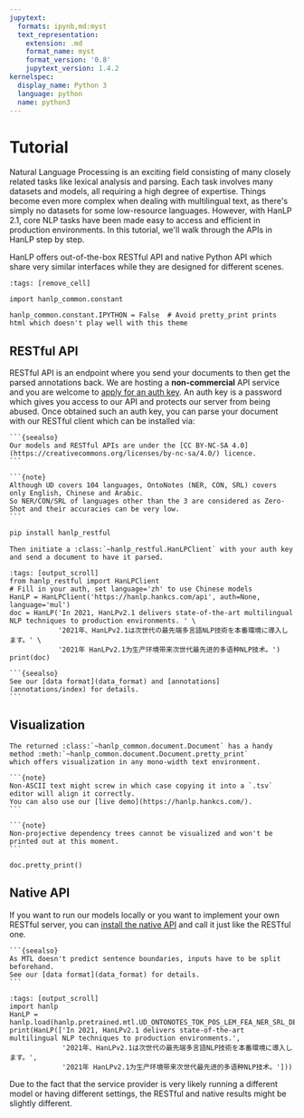 ```yaml
---
jupytext:
  formats: ipynb,md:myst
  text_representation:
    extension: .md
    format_name: myst
    format_version: '0.8'
    jupytext_version: 1.4.2
kernelspec:
  display_name: Python 3
  language: python
  name: python3
---
```


# Tutorial

Natural Language Processing is an exciting field consisting of many closely related tasks like lexical analysis 
and parsing. Each task involves many datasets and models, all requiring a high degree of expertise. 
Things become even more complex when dealing with multilingual text, as there's simply no datasets for some 
low-resource languages. However, with HanLP 2.1, core NLP tasks have been made easy to access and efficient in 
production environments. In this tutorial, we'll walk through the APIs in HanLP step by step. 

HanLP offers out-of-the-box RESTful API and native Python API which share very similar interfaces 
while they are designed for different scenes.

```{code-cell} ipython3
:tags: [remove_cell]

import hanlp_common.constant

hanlp_common.constant.IPYTHON = False  # Avoid pretty_print prints html which doesn't play well with this theme
```

## RESTful API

RESTful API is an endpoint where you send your documents to then get the parsed annotations back. 
We are hosting a **non-commercial** API service and you are welcome to [apply for an auth key](https://bbs.hankcs.com/t/apply-for-free-hanlp-restful-apis/3178). 
An auth key is a password which gives you access to our API and protects our server from being abused. 
Once obtained such an auth key, you can parse your document with our RESTful client which can be installed via:

````{margin} **Non-Commercial**
```{seealso}
Our models and RESTful APIs are under the [CC BY-NC-SA 4.0](https://creativecommons.org/licenses/by-nc-sa/4.0/) licence.
```
````

````{margin} **Zero-Shot Learning**
```{note}
Although UD covers 104 languages, OntoNotes (NER, CON, SRL) covers only English, Chinese and Arabic.
So NER/CON/SRL of languages other than the 3 are considered as Zero-Shot and their accuracies can be very low.  
```
````

```bash
pip install hanlp_restful
```

```{eval-rst}
Then initiate a :class:`~hanlp_restful.HanLPClient` with your auth key and send a document to have it parsed.
```

```{code-cell} ipython3
:tags: [output_scroll]
from hanlp_restful import HanLPClient
# Fill in your auth, set language='zh' to use Chinese models
HanLP = HanLPClient('https://hanlp.hankcs.com/api', auth=None, language='mul')
doc = HanLP('In 2021, HanLPv2.1 delivers state-of-the-art multilingual NLP techniques to production environments. ' \
            '2021年、HanLPv2.1は次世代の最先端多言語NLP技術を本番環境に導入します。' \
            '2021年 HanLPv2.1为生产环境带来次世代最先进的多语种NLP技术。')
print(doc)
```
````{margin} **But what do these annotations mean?**
```{seealso}
See our [data format](data_format) and [annotations](annotations/index) for details.
```
````


## Visualization

```{eval-rst}
The returned :class:`~hanlp_common.document.Document` has a handy method :meth:`~hanlp_common.document.Document.pretty_print` 
which offers visualization in any mono-width text environment. 
```

````{margin} **Non-ASCII**
```{note}
Non-ASCII text might screw in which case copying it into a `.tsv` editor will align it correctly. 
You can also use our [live demo](https://hanlp.hankcs.com/).
```
````

````{margin} **Non-Projective**
```{note}
Non-projective dependency trees cannot be visualized and won't be printed out at this moment.
```
````

```{code-cell} ipython3
doc.pretty_print()
```

## Native API

If you want to run our models locally or you want to implement your own RESTful server, 
you can [install the native API](https://hanlp.hankcs.com/docs/install.html#install-native-package) 
and call it just like the RESTful one.

````{margin} **Sentences Required**
```{seealso}
As MTL doesn't predict sentence boundaries, inputs have to be split beforehand. 
See our [data format](data_format) for details.
```
````

```{code-cell} ipython3
:tags: [output_scroll]
import hanlp
HanLP = hanlp.load(hanlp.pretrained.mtl.UD_ONTONOTES_TOK_POS_LEM_FEA_NER_SRL_DEP_SDP_CON_XLMR_BASE)
print(HanLP(['In 2021, HanLPv2.1 delivers state-of-the-art multilingual NLP techniques to production environments.',
             '2021年、HanLPv2.1は次世代の最先端多言語NLP技術を本番環境に導入します。',
             '2021年 HanLPv2.1为生产环境带来次世代最先进的多语种NLP技术。']))
```

Due to the fact that the service provider is very likely running a different model or having different settings, the
RESTful and native results might be slightly different.